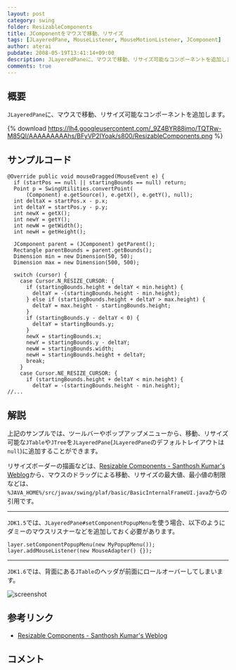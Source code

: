 ```yaml
---
layout: post
category: swing
folder: ResizableComponents
title: JComponentをマウスで移動、リサイズ
tags: [JLayeredPane, MouseListener, MouseMotionListener, JComponent]
author: aterai
pubdate: 2008-05-19T13:41:14+09:00
description: JLayeredPaneに、マウスで移動、リサイズ可能なコンポーネントを追加します。
comments: true
---
```

## 概要
`JLayeredPane`に、マウスで移動、リサイズ可能なコンポーネントを追加します。

{% download https://lh4.googleusercontent.com/_9Z4BYR88imo/TQTRw-M85QI/AAAAAAAAAhs/BFyVP2IYoak/s800/ResizableComponents.png %}

## サンプルコード
<pre class="prettyprint"><code>@Override public void mouseDragged(MouseEvent e) {
  if (startPos == null || startingBounds == null) return;
  Point p = SwingUtilities.convertPoint(
      (Component) e.getSource(), e.getX(), e.getY(), null);
  int deltaX = startPos.x - p.x;
  int deltaY = startPos.y - p.y;
  int newX = getX();
  int newY = getY();
  int newW = getWidth();
  int newH = getHeight();

  JComponent parent = (JComponent) getParent();
  Rectangle parentBounds = parent.getBounds();
  Dimension min = new Dimension(50, 50);
  Dimension max = new Dimension(500, 500);

  switch (cursor) {
    case Cursor.N_RESIZE_CURSOR: {
      if (startingBounds.height + deltaY &lt; min.height) {
        deltaY = -(startingBounds.height - min.height);
      } else if (startingBounds.height + deltaY &gt; max.height) {
        deltaY = max.height - startingBounds.height;
      }
      if (startingBounds.y - deltaY &lt; 0) {
        deltaY = startingBounds.y;
      }
      newX = startingBounds.x;
      newY = startingBounds.y - deltaY;
      newW = startingBounds.width;
      newH = startingBounds.height + deltaY;
      break;
    }
    case Cursor.NE_RESIZE_CURSOR: {
      if (startingBounds.height + deltaY &lt; min.height) {
        deltaY = -(startingBounds.height - min.height);
//...
</code></pre>

## 解説
上記のサンプルでは、ツールバーやポップアップメニューから、移動、リサイズ可能な`JTable`や`JTree`を`JLayeredPane`(`JLayeredPane`のデフォルトレイアウトは`null`)に追加することができます。

リサイズボーダーの描画などは、[Resizable Components - Santhosh Kumar's Weblog](http://www.jroller.com/santhosh/entry/resizable_components)から、マウスのドラッグによる移動、リサイズの最大値、最小値の制限などは、`%JAVA_HOME%/src/javax/swing/plaf/basic/BasicInternalFrameUI.java`からの引用です。

- - - -
`JDK1.5`では、`JLayeredPane#setComponentPopupMenu`を使う場合、以下のようにダミーのマウスリスナーなどを追加しておく必要があります。

<pre class="prettyprint"><code>layer.setComponentPopupMenu(new MyPopupMenu());
layer.addMouseListener(new MouseAdapter() {});
</code></pre>

- - - -
`JDK1.6`では、背面にある`JTable`のヘッダが前面にロールオーバーしてしまいます。

![screenshot](https://lh4.googleusercontent.com/_9Z4BYR88imo/TQTRzAZnaVI/AAAAAAAAAhw/t9TWz3YYv6U/s800/ResizableComponents1.png)

## 参考リンク
- [Resizable Components - Santhosh Kumar's Weblog](http://www.jroller.com/santhosh/entry/resizable_components)

<!-- dummy comment line for breaking list -->

## コメント

